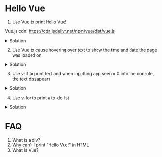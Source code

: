 # Hello Vue

1. Use Vue to print Hello Vue!

Vue.js cdn: https://cdn.jsdelivr.net/npm/vue/dist/vue.js

<details><summary>Solution</summary>
<p>

```html
<head>
    <script src="https://cdn.jsdelivr.net/npm/vue/dist/vue.js"></script>
</head>
<body>
    <div id="app">
        {{ message }}
    </div>
</body>
```

```javascript
var app = new Vue({ 
    el: '#app',
    data: {
        message: 'Hello Vue!'
    }
});
```

</p>
</details>

2. Use Vue to cause hovering over text to show the time and date the page was loaded on

<details><summary>Solution</summary>
<p>

```html
<head>
  <script src="https://cdn.jsdelivr.net/npm/vue/dist/vue.js"></script>
</head>
<body>
  <div id="app">
    <span v-bind:title="message">
      Hover your mouse over me for a few seconds
      to see my dynamically bound title!
    </span>
  </div>
</body>
```

```javascript
var app = new Vue({
  el: '#app',
  data: {
    message: 'You loaded this page on ' + new Date().toLocaleString()
  }
})
```

</p>
</details>

3. Use v-if to print text and when inputting app.seen = 0 into the console, the text dissapears

<details><summary>Solution</summary>
<p>

```html
<head>
  <script src=" https://cdn.jsdelivr.net/npm/vue/dist/vue.js"></script>
</head>
<body>
  <div id="app">
    <span v-if="seen">Now you see me</span>
  </div>
</body
```

```javascript
var app = new Vue ({
  el: '#app',
  data: {
    seen: true
  }
})
```

</p>
</details>

4. Use v-for to print a to-do list

<details><summary>Solution</summary>
<p>

```html
<head>
  <script src="https://cdn.jsdelivr.net/npm/vue/dist/vue.js"></script>
</head>
<body>
  <div id="app">
    <ol>
      <li v-for="todo in todos">
        {{ todo.text }}
      </li>
    </ol>
  </div>
</body>
```

```javascript
var app = new Vue({
  el: '#app',
  data: {
    todos: [
      { text: 'Learn JavaScript' },
      { text: 'Learn Vue' },
      { text: 'Build something awesome' }
    ]
  }
})

```

</p>
</details>


# FAQ

1. What is a div?
2. Why can't I print "Hello Vue!" in HTML
3. What is Vue?
